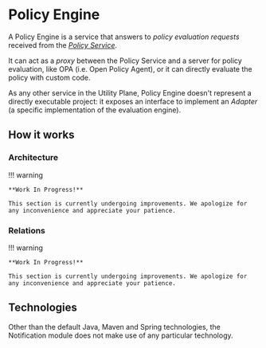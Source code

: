 # Policy Engine

A Policy Engine is a service that answers to _policy evaluation requests_ 
received from the [_Policy Service_](../../product-plane/policy.md).

It can act as a _proxy_ between the Policy Service and a server for policy evaluation, 
like OPA (i.e. Open Policy Agent), or it can directly evaluate the policy with custom code.

As any other service in the Utility Plane, Policy Engine doesn't represent a directly executable project: it exposes an interface to implement an _Adapter_ (a specific implementation of the evaluation engine).


## How it works

### Architecture

!!! warning

    **Work In Progress!**

    This section is currently undergoing improvements. We apologize for any inconvenience and appreciate your patience.

### Relations

!!! warning

    **Work In Progress!**

    This section is currently undergoing improvements. We apologize for any inconvenience and appreciate your patience.


## Technologies

Other than the default Java, Maven and Spring technologies, the Notification module does not make use of any particular technology.